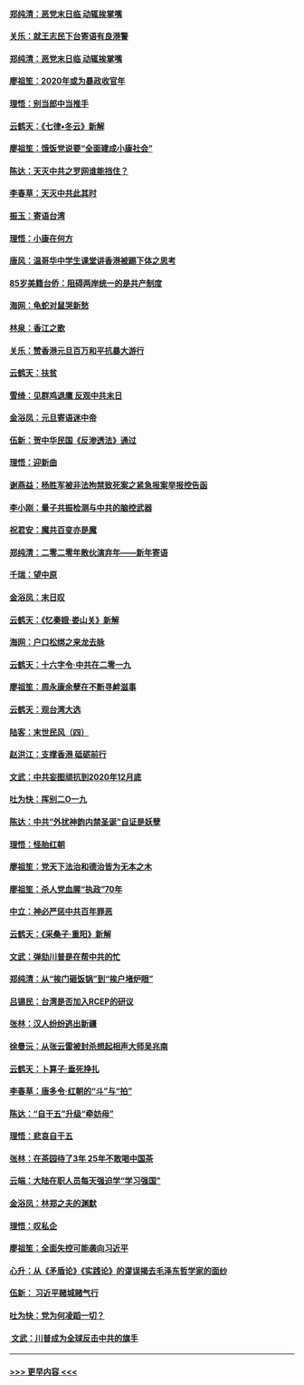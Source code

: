#### [郑纯清：恶党末日临 动辄挨掌嘴](../pages/nsc993/n11769912.md?t=01060233) 
#### [关乐：就王志民下台寄语有良港警](../pages/nsc993/n11769903.md?t=01060233) 
#### [郑纯清：恶党末日临 动辄挨掌嘴](../pages/nsc993/n11769356.md?t=01060233) 
#### [廖祖笙：2020年或为暴政收官年](../pages/nsc993/n11768216.md?t=01060233) 
#### [理悟：别当郎中当推手](../pages/nsc993/n11768243.md?t=01060233) 
#### [云鹤天：《七律▪冬云》新解](../pages/nsc993/n11768204.md?t=01060233) 
#### [廖祖笙：饿饭党说要“全面建成小康社会”](../pages/nsc993/n11767482.md?t=01060233) 
#### [陈达：天灭中共之罗网谁能挡住？](../pages/nsc993/n11767465.md?t=01060233) 
#### [李春草：天灭中共此其时](../pages/nsc993/n11767452.md?t=01060233) 
#### [振玉：寄语台湾](../pages/nsc993/n11767432.md?t=01060233) 
#### [理悟：小康在何方](../pages/nsc993/n11767394.md?t=01060233) 
#### [唐风：温哥华中学生课堂讲香港被踢下体之思考](../pages/nsc993/n11766848.md?t=01060233) 
#### [85岁美籍台侨：阻碍两岸统一的是共产制度](../pages/nsc993/n11765043.md?t=01060233) 
#### [海网：龟蛇对鼠哭新愁](../pages/nsc993/n11764895.md?t=01060233) 
#### [林泉：香江之歌](../pages/nsc993/n11764415.md?t=01060233) 
#### [关乐：赞香港元旦百万和平抗暴大游行](../pages/nsc993/n11764382.md?t=01060233) 
#### [云鹤天：扶贫](../pages/nsc993/n11764245.md?t=01060233) 
#### [雪绮：见群鸡退鹰  反观中共末日](../pages/nsc993/n11762112.md?t=01060233) 
#### [金浴凤：元旦寄语迷中帝](../pages/nsc993/n11761788.md?t=01060233) 
#### [伍新：贺中华民国《反渗透法》通过](../pages/nsc993/n11761994.md?t=01060233) 
#### [理悟：迎新曲](../pages/nsc993/n11761152.md?t=01060233) 
#### [谢燕益：杨胜军被非法拘禁致死案之紧急报案举报控告函](../pages/nsc993/n11756134.md?t=01060233) 
#### [李小刚：量子共振检测与中共的脑控武器](../pages/nsc993/n11754518.md?t=01060233) 
#### [祝君安：魔共百变亦是魔](../pages/nsc993/n11754469.md?t=01060233) 
#### [郑纯清：二零二零年散伙演弃年——新年寄语](../pages/nsc993/n11754195.md?t=01060233) 
#### [千瑞：望中原](../pages/nsc993/n11754159.md?t=01060233) 
#### [金浴凤：末日叹](../pages/nsc993/n11752359.md?t=01060233) 
#### [云鹤天：《忆秦娥‧娄山关》新解](../pages/nsc993/n11752348.md?t=01060233) 
#### [海网：户口松绑之来龙去脉](../pages/nsc993/n11752328.md?t=01060233) 
#### [云鹤天：十六字令‧中共在二零一九](../pages/nsc993/n11752305.md?t=01060233) 
#### [廖祖笙：周永康余孽在不断寻衅滋事](../pages/nsc993/n11751013.md?t=01060233) 
#### [云鹤天：观台湾大选](../pages/nsc993/n11751007.md?t=01060233) 
#### [陆客：末世民风（四）](../pages/nsc993/n11749203.md?t=01060233) 
#### [赵洪江：支撑香港 砥砺前行](../pages/nsc993/n11748482.md?t=01060233) 
#### [文武：中共妄图顽抗到2020年12月底](../pages/nsc993/n11748446.md?t=01060233) 
#### [吐为快：挥别二O一九](../pages/nsc993/n11748411.md?t=01060233) 
#### [陈达：中共“外扰神韵内禁圣诞”自证是妖孽](../pages/nsc993/n11748226.md?t=01060233) 
#### [理悟：怪胎红朝](../pages/nsc993/n11748206.md?t=01060233) 
#### [廖祖笙：党天下法治和德治皆为无本之木](../pages/nsc993/n11748135.md?t=01060233) 
#### [廖祖笙：杀人党血腥“执政”70年](../pages/nsc993/n11745144.md?t=01060233) 
#### [中立：神必严惩中共百年罪恶](../pages/nsc993/n11744970.md?t=01060233) 
#### [云鹤天：《采桑子‧重阳》新解](../pages/nsc993/n11744948.md?t=01060233) 
#### [文武：弹劾川普是在帮中共的忙](../pages/nsc993/n11744758.md?t=01060233) 
#### [郑纯清：从“挨门砸饭锅”到“挨户堵炉眼”](../pages/nsc993/n11744745.md?t=01060233) 
#### [吕锡民：台湾是否加入RCEP的研议](../pages/nsc993/n11744701.md?t=01060233) 
#### [张林：汉人纷纷逃出新疆](../pages/nsc993/n11743530.md?t=01060233) 
#### [徐曼沅：从张云雷被封杀想起相声大师吴兆南](../pages/nsc993/n11741816.md?t=01060233) 
#### [云鹤天：卜算子‧垂死挣扎](../pages/nsc993/n11739956.md?t=01060233) 
#### [李春草：唐多令‧红朝的“斗”与“拍”](../pages/nsc993/n11739830.md?t=01060233) 
#### [陈达：“自干五”升级“牵妨母”](../pages/nsc993/n11739724.md?t=01060233) 
#### [理悟：悲哀自干五](../pages/nsc993/n11739547.md?t=01060233) 
#### [张林：在茶园待了3年 25年不敢喝中国茶](../pages/nsc993/n11739240.md?t=01060233) 
#### [云端：大陆在职人员每天强迫学“学习强国”](../pages/nsc993/n11738735.md?t=01060233) 
#### [金浴凤：林郑之夫的渊默](../pages/nsc993/n11737735.md?t=01060233) 
#### [理悟：叹私企](../pages/nsc993/n11737715.md?t=01060233) 
#### [廖祖笙：全面失控可能袭向习近平](../pages/nsc993/n11737704.md?t=01060233) 
#### [心升：从《矛盾论》《实践论》的谬误揭去毛泽东哲学家的面纱](../pages/nsc993/n11736962.md?t=01060233) 
#### [伍新： 习近平赌城赌气行](../pages/nsc993/n11736929.md?t=01060233) 
#### [吐为快：党为何凌蹈一切？](../pages/nsc993/n11736915.md?t=01060233) 
#### [ 文武：川普成为全球反击中共的旗手](../pages/nsc993/n11736882.md?t=01060233) 

----
#### [ >>> 更早内容 <<< ](../indexes/nsc993-earlier.md)
